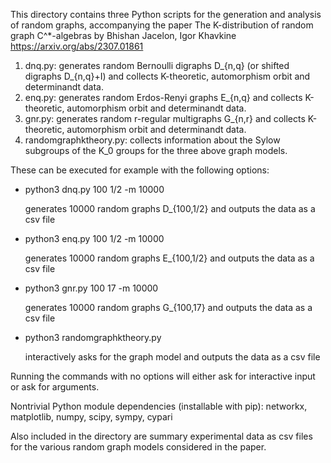 This directory contains three Python scripts for the generation and analysis of random graphs, accompanying the paper
  The K-distribution of random graph C^*-algebras
    by Bhishan Jacelon, Igor Khavkine
  https://arxiv.org/abs/2307.01861

1. dnq.py: generates random Bernoulli digraphs D_{n,q} (or shifted digraphs D_{n,q}+I) and collects K-theoretic, automorphism orbit and determinandt data.
2. enq.py: generates random Erdos-Renyi graphs E_{n,q} and collects K-theoretic, automorphism orbit and determinandt data.
3. gnr.py:  generates random r-regular multigraphs G_{n,r} and collects K-theoretic, automorphism orbit and determinandt data.
4. randomgraphktheory.py: collects information about the Sylow subgroups of the K_0 groups for the three above graph models.

These can be executed for example with the following options:

* python3 dnq.py 100 1/2 -m 10000
  
    generates 10000 random graphs D_{100,1/2} and outputs the data as a csv file
  
* python3 enq.py 100 1/2 -m 10000
  
    generates 10000 random graphs E_{100,1/2} and outputs the data as a csv file
  
* python3 gnr.py 100 17 -m 10000
  
    generates 10000 random graphs G_{100,17} and outputs the data as a csv file
  
* python3 randomgraphktheory.py
  
    interactively asks for the graph model and outputs the data as a csv file

Running the commands with no options will either ask for interactive input or ask for arguments.

Nontrivial Python module dependencies (installable with pip):
  networkx, matplotlib, numpy, scipy, sympy, cypari

Also included in the directory are summary experimental data as csv files for the various random graph models considered in the paper.
